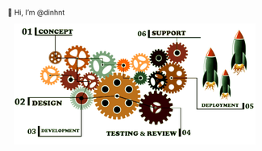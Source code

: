 👋 Hi, I’m @dinhnt

<p align="center">
  <img src="https://raw.githubusercontent.com/thanhdinhit/thanhdinhit/main/6GNe.gif?raw=true" alt="Sublime's custom image"/>
</p>

